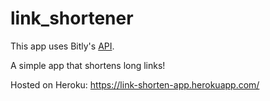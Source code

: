 # link_shortener

This app uses Bitly's [API](https://dev.bitly.com/).

A simple app that shortens long links!

Hosted on Heroku: https://link-shorten-app.herokuapp.com/
